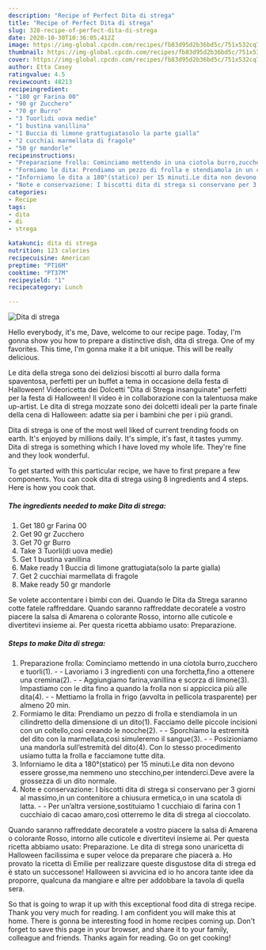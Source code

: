 ```yaml
---
description: "Recipe of Perfect Dita di strega"
title: "Recipe of Perfect Dita di strega"
slug: 328-recipe-of-perfect-dita-di-strega
date: 2020-10-30T10:36:05.412Z
image: https://img-global.cpcdn.com/recipes/fb83d95d2b36bd5c/751x532cq70/dita-di-strega-recipe-main-photo.jpg
thumbnail: https://img-global.cpcdn.com/recipes/fb83d95d2b36bd5c/751x532cq70/dita-di-strega-recipe-main-photo.jpg
cover: https://img-global.cpcdn.com/recipes/fb83d95d2b36bd5c/751x532cq70/dita-di-strega-recipe-main-photo.jpg
author: Etta Casey
ratingvalue: 4.5
reviewcount: 48213
recipeingredient:
- "180 gr Farina 00"
- "90 gr Zucchero"
- "70 gr Burro"
- "3 Tuorlidi uova medie"
- "1 bustina vanillina"
- "1 Buccia di limone grattugiatasolo la parte gialla"
- "2 cucchiai marmellata di fragole"
- "50 gr mandorle"
recipeinstructions:
- "Preparazione frolla: Cominciamo mettendo in una ciotola burro,zucchero e tuorli(1).  Lavoriamo i 3 ingredienti con una forchetta,fino a ottenere una cremina(2).  Aggiungiamo farina,vanillina e scorza di limone(3). Impastiamo con le dita fino a quando la frolla non si appiccica più alle dita(4).  Mettiamo la frolla in frigo (avvolta in pellicola trasparente) per almeno 20 min."
- "Formiamo le dita: Prendiamo un pezzo di frolla e stendiamola in un cilindretto della dimensione di un dito(1). Facciamo delle piccole incisioni con un coltello,così creando le nocche(2).  Sporchiamo la estremità del dito con la marmellata,così simuleremo il sangue(3).  Posizioniamo una mandorla sull’estremità del dito(4). Con lo stesso procedimento usiamo tutta la frolla e facciamone tutte dita."
- "Inforniamo le dita a 180°(statico) per 15 minuti.Le dita non devono essere grosse,ma nemmeno uno stecchino,per intenderci.Deve avere la grossezza di un dito normale."
- "Note e conservazione: I biscotti dita di strega si conservano per 3 giorni al massimo,in un contenitore a chiusura ermetica,o in una scatola di latta.  Per un’altra versione,sostituiamo 1 cucchiaio di farina con 1 cucchiaio di cacao amaro,così otterremo le dita di strega al cioccolato."
categories:
- Recipe
tags:
- dita
- di
- strega

katakunci: dita di strega 
nutrition: 123 calories
recipecuisine: American
preptime: "PT16M"
cooktime: "PT37M"
recipeyield: "1"
recipecategory: Lunch

---
```



![Dita di strega](https://img-global.cpcdn.com/recipes/fb83d95d2b36bd5c/751x532cq70/dita-di-strega-recipe-main-photo.jpg)

Hello everybody, it's me, Dave, welcome to our recipe page. Today, I'm gonna show you how to prepare a distinctive dish, dita di strega. One of my favorites. This time, I'm gonna make it a bit unique. This will be really delicious.

Le dita della strega sono dei deliziosi biscotti al burro dalla forma spaventosa, perfetti per un buffet a tema in occasione della festa di Halloween! Videoricetta dei Dolcetti &#34;Dita di Strega insanguinate&#34; perfetti per la festa di Halloween! Il video è in collaborazione con la talentuosa make up-artist. Le dita di strega mozzate sono dei dolcetti ideali per la parte finale della cena di Halloween: adatte sia per i bambini che per i più grandi.

Dita di strega is one of the most well liked of current trending foods on earth. It's enjoyed by millions daily. It's simple, it's fast, it tastes yummy. Dita di strega is something which I have loved my whole life. They're fine and they look wonderful.


To get started with this particular recipe, we have to first prepare a few components. You can cook dita di strega using 8 ingredients and 4 steps. Here is how you cook that.

<!--inarticleads1-->

##### The ingredients needed to make Dita di strega:

1. Get 180 gr Farina 00
1. Get 90 gr Zucchero
1. Get 70 gr Burro
1. Take 3 Tuorli(di uova medie)
1. Get 1 bustina vanillina
1. Make ready 1 Buccia di limone grattugiata(solo la parte gialla)
1. Get 2 cucchiai marmellata di fragole
1. Make ready 50 gr mandorle


Se volete accontentare i bimbi con dei. Quando le Dita da Strega saranno cotte fatele raffreddare. Quando saranno raffreddate decoratele a vostro piacere la salsa di Amarena o colorante Rosso, intorno alle cuticole e divertitevi insieme ai. Per questa ricetta abbiamo usato: Preparazione. 

<!--inarticleads2-->

##### Steps to make Dita di strega:

1. Preparazione frolla: Cominciamo mettendo in una ciotola burro,zucchero e tuorli(1). -  - Lavoriamo i 3 ingredienti con una forchetta,fino a ottenere una cremina(2). -  - Aggiungiamo farina,vanillina e scorza di limone(3). Impastiamo con le dita fino a quando la frolla non si appiccica più alle dita(4). -  - Mettiamo la frolla in frigo (avvolta in pellicola trasparente) per almeno 20 min.
1. Formiamo le dita: Prendiamo un pezzo di frolla e stendiamola in un cilindretto della dimensione di un dito(1). Facciamo delle piccole incisioni con un coltello,così creando le nocche(2). -  - Sporchiamo la estremità del dito con la marmellata,così simuleremo il sangue(3). -  - Posizioniamo una mandorla sull’estremità del dito(4). Con lo stesso procedimento usiamo tutta la frolla e facciamone tutte dita.
1. Inforniamo le dita a 180°(statico) per 15 minuti.Le dita non devono essere grosse,ma nemmeno uno stecchino,per intenderci.Deve avere la grossezza di un dito normale.
1. Note e conservazione: I biscotti dita di strega si conservano per 3 giorni al massimo,in un contenitore a chiusura ermetica,o in una scatola di latta. -  - Per un’altra versione,sostituiamo 1 cucchiaio di farina con 1 cucchiaio di cacao amaro,così otterremo le dita di strega al cioccolato.


Quando saranno raffreddate decoratele a vostro piacere la salsa di Amarena o colorante Rosso, intorno alle cuticole e divertitevi insieme ai. Per questa ricetta abbiamo usato: Preparazione. Le dita di strega sono unaricetta di Halloween facilissima e super veloce da preparare che piacerà a. Ho provato la ricetta di Emilie per realizzare queste disgustose dita di strega ed è stato un successone! Halloween si avvicina ed io ho ancora tante idee da proporre, qualcuna da mangiare e altre per addobbare la tavola di quella sera. 

So that is going to wrap it up with this exceptional food dita di strega recipe. Thank you very much for reading. I am confident you will make this at home. There is gonna be interesting food in home recipes coming up. Don't forget to save this page in your browser, and share it to your family, colleague and friends. Thanks again for reading. Go on get cooking!
